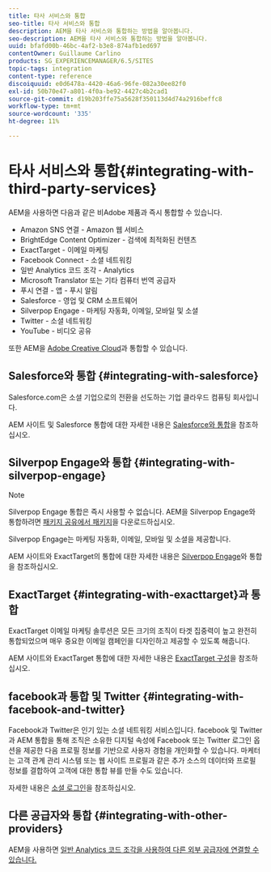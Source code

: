 ```yaml
---
title: 타사 서비스와 통합
seo-title: 타사 서비스와 통합
description: AEM을 타사 서비스와 통합하는 방법을 알아봅니다.
seo-description: AEM을 타사 서비스와 통합하는 방법을 알아봅니다.
uuid: bfafd00b-46bc-4af2-b3e8-874afb1ed697
contentOwner: Guillaume Carlino
products: SG_EXPERIENCEMANAGER/6.5/SITES
topic-tags: integration
content-type: reference
discoiquuid: e0d6478a-4420-46a6-96fe-082a30ee82f0
exl-id: 50b70e47-a801-4f0a-be92-4427c4b2cad1
source-git-commit: d19b203ffe75a5628f350113d4d74a2916beffc8
workflow-type: tm+mt
source-wordcount: '335'
ht-degree: 11%

---
```


# 타사 서비스와 통합{#integrating-with-third-party-services}

AEM을 사용하면 다음과 같은 비Adobe 제품과 즉시 통합할 수 있습니다.

* Amazon SNS 연결 - Amazon 웹 서비스
* BrightEdge Content Optimizer - 검색에 최적화된 컨텐츠
* ExactTarget - 이메일 마케팅
* Facebook Connect - 소셜 네트워킹
* 일반 Analytics 코드 조각 - Analytics
* Microsoft Translator 또는 기타 컴퓨터 번역 공급자
* 푸시 연결 - 앱 - 푸시 알림
* Salesforce - 영업 및 CRM 소프트웨어
* Silverpop Engage - 마케팅 자동화, 이메일, 모바일 및 소셜
* Twitter - 소셜 네트워킹
* YouTube - 비디오 공유

또한 AEM을 [Adobe Creative Cloud](/help/assets/aem-cc-integration-best-practices.md)과 통합할 수 있습니다.

## Salesforce와 통합 {#integrating-with-salesforce}

Salesforce.com은 소셜 기업으로의 전환을 선도하는 기업 클라우드 컴퓨팅 회사입니다.

AEM 사이트 및 Salesforce 통합에 대한 자세한 내용은 [Salesforce와 통합](/help/sites-administering/salesforce.md)을 참조하십시오.

## Silverpop Engage와 통합 {#integrating-with-silverpop-engage}

>[!NOTE]
>
>Silverpop Engage 통합은 즉시 사용할 수 없습니다. AEM을 Silverpop Engage와 통합하려면 [패키지 공유에서 패키지](https://www.adobeaemcloud.com/content/marketplace/marketplaceProxy.html?packagePath=/content/companies/public/adobe/packages/aem620/product/cq-mcm-integrations-silverpop-content)을 다운로드하십시오.

Silverpop Engage는 마케팅 자동화, 이메일, 모바일 및 소셜을 제공합니다.

AEM 사이트와 ExactTarget의 통합에 대한 자세한 내용은 [Silverpop Engage](/help/sites-administering/silverpop.md)와 통합 을 참조하십시오.

## ExactTarget {#integrating-with-exacttarget}과 통합

ExactTarget 이메일 마케팅 솔루션은 모든 크기의 조직이 타겟 집중력이 높고 완전히 통합되었으며 매우 중요한 이메일 캠페인을 디자인하고 제공할 수 있도록 해줍니다.

AEM 사이트와 ExactTarget 통합에 대한 자세한 내용은 [ExactTarget 구성](/help/sites-administering/exacttarget.md)을 참조하십시오.

## facebook과 통합 및 Twitter {#integrating-with-facebook-and-twitter}

Facebook과 Twitter은 인기 있는 소셜 네트워킹 서비스입니다. facebook 및 Twitter과 AEM 통합을 통해 조직은 소유한 디지털 속성에 Facebook 또는 Twitter 로그인 옵션을 제공한 다음 프로필 정보를 기반으로 사용자 경험을 개인화할 수 있습니다. 마케터는 고객 관계 관리 시스템 또는 웹 사이트 프로필과 같은 추가 소스의 데이터와 프로필 정보를 결합하여 고객에 대한 통합 뷰를 만들 수도 있습니다.

자세한 내용은 [소셜 로그인](/help/communities/social-login.md)을 참조하십시오.

## 다른 공급자와 통합 {#integrating-with-other-providers}

AEM을 사용하면 [일반 Analytics 코드 조각을 사용하여 다른 외부 공급자에 연결할 수 있습니다.](/help/sites-administering/external-providers.md)
